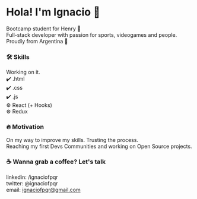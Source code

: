 # Hola! I'm Ignacio 👋

Bootcamp student for Henry 🚀 <br>
Full-stack developer with passion for sports, videogames and people. <br> 
Proudly from Argentina 🧉



<h3> 🛠️ Skills </h3>

Working on it. <br>
✔️ .html <br>
✔️ .css <br>
✔️ .js <br>
⚙️ React (+ Hooks) <br> 
⚙️ Redux


<h3> 🔥 Motivation </h3>

On my way to improve my skills. Trusting the process. <br>
Reaching my first Devs Communities and working on Open Source projects.


<h3> ☕ Wanna grab a coffee? Let's talk </h3>

linkedin: /ignaciofpqr <br>
twitter: @ignaciofpqr <br>
email: ignaciofpqr@gmail.com 


